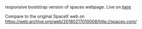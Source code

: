 responsive bootstrap version of spacex webpage. Live on <a href="https://tuomaskoivisto.github.io/spacez-landingpage/" target="_blank">here</a>

Compare to the original SpaceX web on https://web.archive.org/web/20180217010008/http://spacex.com/
